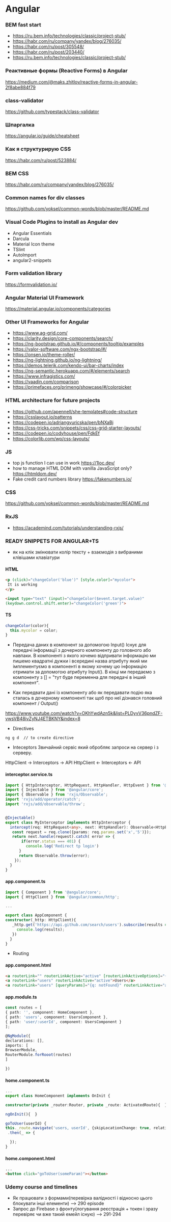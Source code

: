 # Angular

### BEM fast start
- https://ru.bem.info/technologies/classic/project-stub/
- https://habr.com/ru/company/yandex/blog/276035/
- https://habr.com/ru/post/305548/
- https://habr.com/ru/post/203440/
- https://ru.bem.info/technologies/classic/project-stub/


### Реактивные формы (Reactive Forms) в Angular

https://medium.com/@maks.zhitlov/reactive-forms-in-angular-2f8abe884f79

### class-validator
https://github.com/typestack/class-validator
 
### Шпаргалка
 https://angular.io/guide/cheatsheet

### Как я структурирую CSS
 https://habr.com/ru/post/523884/

### BEM CSS
https://habr.com/ru/company/yandex/blog/276035/

### Common names for div classes
https://github.com/yoksel/common-words/blob/master/README.md

### Visual Code Plugins to install as Angular dev
  - Angular Essentials
  - Darcula
  - Material Icon theme
  - TSlint
  - AutoImport
  - angular2-snippets

### Form validation library
https://formvalidation.io/
  
### Angular Material UI Framework
https://material.angular.io/components/categories

### Other UI Frameworks for Angular
- https://www.ag-grid.com/
- https://clarity.design/core-components/search/
- https://ng-bootstrap.github.io/#/components/tooltip/examples
- https://valor-software.com/ngx-bootstrap/#/
- https://onsen.io/theme-roller/
- https://ng-lightning.github.io/ng-lightning/
- https://demos.telerik.com/kendo-ui/bar-charts/index
- https://ng-semantic.herokuapp.com/#/elements/search
- https://www.infragistics.com/
- https://vaadin.com/comparison
- https://primefaces.org/primeng/showcase/#/colorpicker

### HTML architecture for future projects
- https://github.com/apennell/she-templates#code-structure
- https://csslayout.io/patterns
- https://codepen.io/adriangyuricska/pen/bNXaBj
- https://css-tricks.com/snippets/css/css-grid-starter-layouts/
- https://codepen.io/codyhouse/pen/FdkEf
- https://colorlib.com/wp/css-layouts/

### JS
- top js function I can use in work
  https://1loc.dev/
- how to manage HTML DOM with vanilla JavaScript only? https://htmldom.dev/
- Fake credit card numbers library https://fakenumbers.io/

### CSS
https://github.com/yoksel/common-words/blob/master/README.md

### RxJS
- https://academind.com/tutorials/understanding-rxjs/

### READY SNIPPETS FOR ANGULAR+TS
- як на клік змінювати колір тексту + взаємодія з вибраними клівішами клавіатури

#### HTML
```html
<p (click)="changeColor('blue')" [style.color]="mycolor">
 It is working
</p>

<input type="text" (input)="changeColor($event.target.value)"
(keydown.control.shift.enter)="changeColor('green')">
```
#### TS

```ts
changeColor(color){
  this.mycolor = color;
}
```

- Передача даних в компонент за допомогою Input()
Існує для передачі інформації з дочерного компоненту до головного або навпаки. В компоненті з якого хочемо
відпривати інформацію ми пишемо квадратні дужки і всередині назва атрибуту який ми імплементуємо в компоненті в якому 
хочему цю інформацію отримати за допомогою атрибуту Input(). В кінці ми передаємо з компоненту з [] = "тут буде переменна
для передачі в інший компонент".

- Как передвати дані із компоненту або як передавати подію яка сталась в дочерному компоненті так щоб
 про неї дізнався головний компонент / Output()

https://www.youtube.com/watch?v=OKhYwdAzn5k&list=PLDyvV36pndZF-vwsVB48ivZyNJ4ETBKNY&index=8

- Directives

```
ng g d  // to create directive
```

- Inteceptors
Звичайний сервіс який обробляє запроси на сервер і з серверу.

HttpClient -> Interceptors -> API
HttpClient <- Interceptors <- API

#### interceptor.service.ts

```ts
import { HttpInterceptor, HttpRequest, HttpHandler, HttpEvent } from '@angular/common/http';
import { Injectable } from '@angular/core';
import { Observable } from 'rxjs/Observable';
import 'rxjs/add/operator/catch';
import 'rxjs/add/observable/throw';


@Injectable()
export class MyInterceptor implements HttpInterceptor {
  intercept(req: HttpRequest<any>, next: HttpHandler): Observable<HttpEvent<any>> {
   const request = req.clone({params: req.params.set('x','5')});
   return next.handle(request).catch( error => {
       if(error.status === 401) {
         console.log('Redirect tp login')
      }
      return Observable.throw(error);
    });
  }
}
```

#### app.component.ts

```ts
import { Component } from '@angular/core';
import { HttpClient } from '@angular/common/http';

...

export class AppComponent {
constructor(_http: HttpClient){
   _http.get('https://api.github.com/search/users').subscribe(results => {
     console.log(results);
   })
  }
}
```
- Routing

#### app.component.html

```html
<a routerLink="" routerLinkActive="active" [routerLinkActiveOptions]="{exact: true}">Home</a> <!-- active is a СSS class -->
<a routerLink="users" routerLinkActive="active">Users</a>
<a routerLink="users" [queryParams]="{q: notFound}" routerLinkActive="active">New</a>  
```


#### app.module.ts

```ts
const routes = [
{ path: '', component: HomeComponent },
{ path: 'users', component: UsersComponent },
{ path: 'user/:userId', component: UsersComponent }
];

@NgModule({
declarations: [],
imports: [
BrowserModule,
RouterModule.forRooot(routes)
]

})
```

#### home.component.ts

```ts
...
export class HomeComponent implements OnInit {

constructor(private _router:Router, private _route: ActivatedRoute){  }

ngOnInit(){  }

goToUser(userId) {
this._route.navigate('users, userId', {skipLocationChange: true, relativeTo: this._route})
 .then(_ => {

  });
}

```  

#### home.component.html

```html
...
<button click="goToUser(someParam)"></button>
```  

### Udemy course and timelines 
   - Як працювати з формами(перевірка валідності і відносно цього блокувати інші елементи) --> 290 episode
   - Запрос до Firebase з фронту(логування реєстрація + токен і зразу перевіряє чи вже такий емейл існую) --> 291-294

